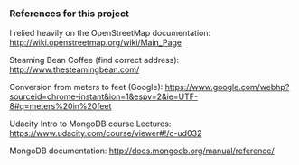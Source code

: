 ### References for this project

I relied heavily on the OpenStreetMap documentation: http://wiki.openstreetmap.org/wiki/Main_Page

Steaming Bean Coffee (find correct address): http://www.thesteamingbean.com/

Conversion from meters to feet (Google): https://www.google.com/webhp?sourceid=chrome-instant&ion=1&espv=2&ie=UTF-8#q=meters%20in%20feet

Udacity Intro to MongoDB course Lectures: https://www.udacity.com/course/viewer#!/c-ud032

MongoDB documentation: http://docs.mongodb.org/manual/reference/